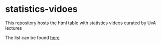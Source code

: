 # statistics-vidoes

This repository hosts the html table with statistics videos curated by UvA lectures

The list can be found [here](https://tlc-uva.github.io/statistics-videos/)
